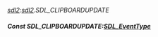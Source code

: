 _[sdl2](../../modules/sdl2/sdl2-module.md):[sdl2](../../modules/sdl2/sdl2-module.md).SDL\_CLIPBOARDUPDATE_
##### Const SDL\_CLIPBOARDUPDATE:[SDL_EventType](../../modules/sdl2/sdl2-sdl_eventtype.md)
